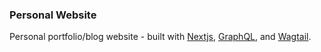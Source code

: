 ### Personal Website

Personal portfolio/blog website - built with [Nextjs](https://nextjs.org/), [GraphQL](https://graphql.org/), and [Wagtail](https://wagtail.org/).
